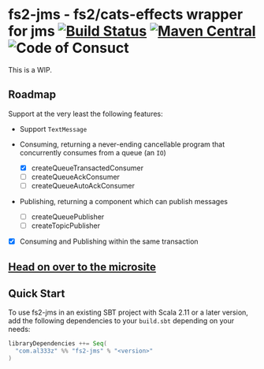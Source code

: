 # fs2-jms - fs2/cats-effects wrapper for jms [![Build Status](https://travis-ci.com/al333z/fs2-jms.svg?branch=master)](https://travis-ci.com/al333z/fs2-jms) [![Maven Central](https://maven-badges.herokuapp.com/maven-central/com.al333z/fs2-jms_2.12/badge.svg)](https://maven-badges.herokuapp.com/maven-central/com.al333z/fs2-jms_2.12) ![Code of Consuct](https://img.shields.io/badge/Code%20of%20Conduct-Scala-blue.svg)

This is a WIP.

## Roadmap

Support at the very least the following features:

- Support `TextMessage`

- Consuming, returning a never-ending cancellable program that concurrently consumes from a queue (an `IO`)
  - [x] createQueueTransactedConsumer
  - [ ] createQueueAckConsumer
  - [ ] createQueueAutoAckConsumer

- Publishing, returning a component which can publish messages
  - [ ] createQueuePublisher
  - [ ] createTopicPublisher

- [x] Consuming and Publishing within the same transaction

## [Head on over to the microsite](https://al333z.github.io/fs2-jms)

## Quick Start

To use fs2-jms in an existing SBT project with Scala 2.11 or a later version, add the following dependencies to your
`build.sbt` depending on your needs:

```scala
libraryDependencies ++= Seq(
  "com.al333z" %% "fs2-jms" % "<version>"
)
```

